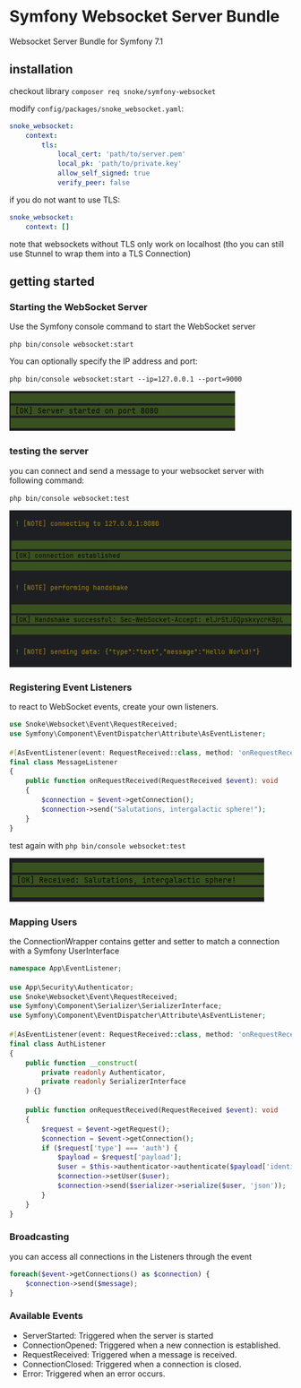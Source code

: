 # Symfony Websocket Server Bundle
Websocket Server Bundle for Symfony 7.1

## installation

checkout library
`composer req snoke/symfony-websocket`

modify `config/packages/snoke_websocket.yaml`:
````yml
snoke_websocket:
    context:
        tls:
            local_cert: 'path/to/server.pem'
            local_pk: 'path/to/private.key'
            allow_self_signed: true
            verify_peer: false
````

if you do not want to use TLS:
````yml
snoke_websocket:
    context: []
````
note that websockets without TLS only work on localhost (tho you can still use Stunnel to wrap them into a TLS Connection)

## getting started
### Starting the WebSocket Server

Use the Symfony console command to start the WebSocket server

`php bin/console websocket:start`

You can optionally specify the IP address and port:

`php bin/console websocket:start --ip=127.0.0.1 --port=9000`

![](./Docs/Images/serverstart.png)

### testing the server

you can connect and send a message to your websocket server with following command:

`php bin/console websocket:test`

![](./Docs/Images/servertest.png)

### Registering Event Listeners

to react to WebSocket events, create your own listeners.

```php
use Snoke\Websocket\Event\RequestReceived;
use Symfony\Component\EventDispatcher\Attribute\AsEventListener;

#[AsEventListener(event: RequestReceived::class, method: 'onRequestReceived')]
final class MessageListener
{
    public function onRequestReceived(RequestReceived $event): void
    {
        $connection = $event->getConnection();
        $connection->send("Salutations, intergalactic sphere!");
    }
}
```
test again with `php bin/console websocket:test`

![](./Docs/Images/listenertest.png)


### Mapping Users
the ConnectionWrapper contains getter and setter to match a connection with a Symfony UserInterface
```php
namespace App\EventListener;

use App\Security\Authenticator;
use Snoke\Websocket\Event\RequestReceived;
use Symfony\Component\Serializer\SerializerInterface;
use Symfony\Component\EventDispatcher\Attribute\AsEventListener;

#[AsEventListener(event: RequestReceived::class, method: 'onRequestReceived')]
final class AuthListener
{
    public function __construct(
        private readonly Authenticator,
        private readonly SerializerInterface
    ) {}
    
    public function onRequestReceived(RequestReceived $event): void
    {
        $request = $event->getRequest();
        $connection = $event->getConnection();
        if ($request['type'] === 'auth') {
            $payload = $request['payload'];
            $user = $this->authenticator->authenticate($payload['identifier'],$payload['password']);
            $connection->setUser($user);
            $connection->send($serializer->serialize($user, 'json'));
        }
    }
}
```

### Broadcasting
you can access all connections in the Listeners through the event
```php
foreach($event->getConnections() as $connection) {
    $connection->send($message);
}
```

### Available Events
- ServerStarted: Triggered when the server is started
- ConnectionOpened: Triggered when a new connection is established.
- RequestReceived: Triggered when a message is received.
- ConnectionClosed: Triggered when a connection is closed.
- Error: Triggered when an error occurs.
